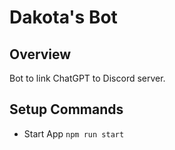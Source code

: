 # Dakota's Bot
## Overview
Bot to link ChatGPT to Discord server.

## Setup Commands
- Start App `npm run start`